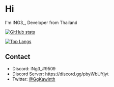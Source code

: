 # Hi

I'm ING3_, Developer from Thailand

[![GitHub stats](https://github-readme-stats.vercel.app/api?username=ktng-3&theme=tokyonight)](https://github.com/KTNG-3/)

[![Top Langs](https://github-readme-stats.vercel.app/api/top-langs/?username=KTNG-3&layout=compact&theme=tokyonight)](https://github.com/KTNG-3)

## Contact

- Discord: INg3_#9509
- Discord Server: https://discord.gg/pbyWbUYjyt
- Twitter: [@GgKawinth](https://twitter.com/GgKawinth)
